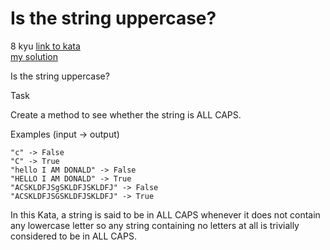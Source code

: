 # Is the string uppercase?
8 kyu
[link to kata](https://www.codewars.com/kata/56cd44e1aa4ac7879200010b/train/javascript)
<br>
[my solution](./kata.js)

Is the string uppercase?

Task

Create a method to see whether the string is ALL CAPS.

Examples (input -> output)
```
"c" -> False
"C" -> True
"hello I AM DONALD" -> False
"HELLO I AM DONALD" -> True
"ACSKLDFJSgSKLDFJSKLDFJ" -> False
"ACSKLDFJSGSKLDFJSKLDFJ" -> True
```
In this Kata, a string is said to be in ALL CAPS whenever it does not contain any lowercase letter so any string containing no letters at all is trivially considered to be in ALL CAPS.
